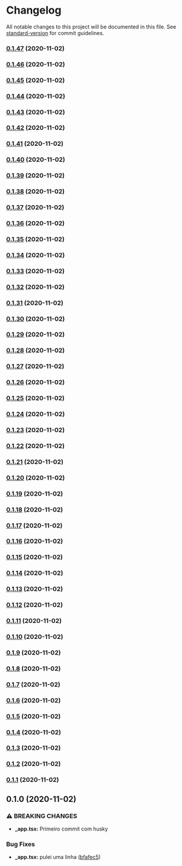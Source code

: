 # Changelog

All notable changes to this project will be documented in this file. See [standard-version](https://github.com/conventional-changelog/standard-version) for commit guidelines.

### [0.1.47](https://github.com/adriano-machado/base-next-app/compare/v0.1.46...v0.1.47) (2020-11-02)

### [0.1.46](https://github.com/adriano-machado/base-next-app/compare/v0.1.30...v0.1.46) (2020-11-02)

### [0.1.45](https://github.com/adriano-machado/base-next-app/compare/v0.1.30...v0.1.45) (2020-11-02)

### [0.1.44](https://github.com/adriano-machado/base-next-app/compare/v0.1.30...v0.1.44) (2020-11-02)

### [0.1.43](https://github.com/adriano-machado/base-next-app/compare/v0.1.30...v0.1.43) (2020-11-02)

### [0.1.42](https://github.com/adriano-machado/base-next-app/compare/v0.1.30...v0.1.42) (2020-11-02)

### [0.1.41](https://github.com/adriano-machado/base-next-app/compare/v0.1.30...v0.1.41) (2020-11-02)

### [0.1.40](https://github.com/adriano-machado/base-next-app/compare/v0.1.30...v0.1.40) (2020-11-02)

### [0.1.39](https://github.com/adriano-machado/base-next-app/compare/v0.1.30...v0.1.39) (2020-11-02)

### [0.1.38](https://github.com/adriano-machado/base-next-app/compare/v0.1.30...v0.1.38) (2020-11-02)

### [0.1.37](https://github.com/adriano-machado/base-next-app/compare/v0.1.30...v0.1.37) (2020-11-02)

### [0.1.36](https://github.com/adriano-machado/base-next-app/compare/v0.1.30...v0.1.36) (2020-11-02)

### [0.1.35](https://github.com/adriano-machado/base-next-app/compare/v0.1.30...v0.1.35) (2020-11-02)

### [0.1.34](https://github.com/adriano-machado/base-next-app/compare/v0.1.30...v0.1.34) (2020-11-02)

### [0.1.33](https://github.com/adriano-machado/base-next-app/compare/v0.1.30...v0.1.33) (2020-11-02)

### [0.1.32](https://github.com/adriano-machado/base-next-app/compare/v0.1.30...v0.1.32) (2020-11-02)

### [0.1.31](https://github.com/adriano-machado/base-next-app/compare/v0.1.30...v0.1.31) (2020-11-02)

### [0.1.30](https://github.com/adriano-machado/base-next-app/compare/v0.1.9...v0.1.30) (2020-11-02)

### [0.1.29](https://github.com/adriano-machado/base-next-app/compare/v0.1.9...v0.1.29) (2020-11-02)

### [0.1.28](https://github.com/adriano-machado/base-next-app/compare/v0.1.9...v0.1.28) (2020-11-02)

### [0.1.27](https://github.com/adriano-machado/base-next-app/compare/v0.1.9...v0.1.27) (2020-11-02)

### [0.1.26](https://github.com/adriano-machado/base-next-app/compare/v0.1.9...v0.1.26) (2020-11-02)

### [0.1.25](https://github.com/adriano-machado/base-next-app/compare/v0.1.9...v0.1.25) (2020-11-02)

### [0.1.24](https://github.com/adriano-machado/base-next-app/compare/v0.1.9...v0.1.24) (2020-11-02)

### [0.1.23](https://github.com/adriano-machado/base-next-app/compare/v0.1.9...v0.1.23) (2020-11-02)

### [0.1.22](https://github.com/adriano-machado/base-next-app/compare/v0.1.9...v0.1.22) (2020-11-02)

### [0.1.21](https://github.com/adriano-machado/base-next-app/compare/v0.1.9...v0.1.21) (2020-11-02)

### [0.1.20](https://github.com/adriano-machado/base-next-app/compare/v0.1.9...v0.1.20) (2020-11-02)

### [0.1.19](https://github.com/adriano-machado/base-next-app/compare/v0.1.9...v0.1.19) (2020-11-02)

### [0.1.18](https://github.com/adriano-machado/base-next-app/compare/v0.1.9...v0.1.18) (2020-11-02)

### [0.1.17](https://github.com/adriano-machado/base-next-app/compare/v0.1.9...v0.1.17) (2020-11-02)

### [0.1.16](https://github.com/adriano-machado/base-next-app/compare/v0.1.9...v0.1.16) (2020-11-02)

### [0.1.15](https://github.com/adriano-machado/base-next-app/compare/v0.1.0...v0.1.15) (2020-11-02)

### [0.1.14](https://github.com/adriano-machado/base-next-app/compare/v0.1.0...v0.1.14) (2020-11-02)

### [0.1.13](https://github.com/adriano-machado/base-next-app/compare/v0.1.0...v0.1.13) (2020-11-02)

### [0.1.12](https://github.com/adriano-machado/base-next-app/compare/v0.1.0...v0.1.12) (2020-11-02)

### [0.1.11](https://github.com/adriano-machado/base-next-app/compare/v0.1.0...v0.1.11) (2020-11-02)

### [0.1.10](https://github.com/adriano-machado/base-next-app/compare/v0.1.0...v0.1.10) (2020-11-02)

### [0.1.9](https://github.com/adriano-machado/base-next-app/compare/v0.1.0...v0.1.9) (2020-11-02)

### [0.1.8](https://github.com/adriano-machado/base-next-app/compare/v0.1.0...v0.1.8) (2020-11-02)

### [0.1.7](https://github.com/adriano-machado/base-next-app/compare/v0.1.0...v0.1.7) (2020-11-02)

### [0.1.6](https://github.com/adriano-machado/base-next-app/compare/v0.1.0...v0.1.6) (2020-11-02)

### [0.1.5](https://github.com/adriano-machado/base-next-app/compare/v0.1.0...v0.1.5) (2020-11-02)

### [0.1.4](https://github.com/adriano-machado/base-next-app/compare/v0.1.0...v0.1.4) (2020-11-02)

### [0.1.3](https://github.com/adriano-machado/base-next-app/compare/v0.1.0...v0.1.3) (2020-11-02)

### [0.1.2](https://github.com/adriano-machado/base-next-app/compare/v0.1.0...v0.1.2) (2020-11-02)

### [0.1.1](https://github.com/adriano-machado/base-next-app/compare/v0.1.0...v0.1.1) (2020-11-02)

## 0.1.0 (2020-11-02)


### ⚠ BREAKING CHANGES

* **_app.tsx:** Primeiro commit com husky

### Bug Fixes

* **_app.tsx:** pulei uma linha ([bfafec5](https://github.com/adriano-machado/base-next-app/commit/bfafec501efc834b7d7aa07bb81bb034fac4f700))
